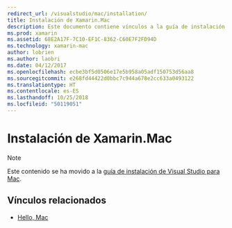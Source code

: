 ```yaml
---
redirect_url: /visualstudio/mac/installation/
title: Instalación de Xamarin.Mac
description: Este documento contiene vínculos a la guía de instalación de Visual Studio para Mac, en la que se describe cómo instalar Xamarin.Mac para el desarrollo de macOS.
ms.prod: xamarin
ms.assetid: 68E2A17F-7C10-EF1C-8362-C60E7F2FD94D
ms.technology: xamarin-mac
author: lobrien
ms.author: laobri
ms.date: 04/12/2017
ms.openlocfilehash: ecbe3bf5d0506e17e5b958a05adf150753d56aa8
ms.sourcegitcommit: e268fd44422d0bbc7c944a678e2cc633a0493122
ms.translationtype: HT
ms.contentlocale: es-ES
ms.lasthandoff: 10/25/2018
ms.locfileid: "50119051"
---
```

# <a name="xamarinmac-installation"></a>Instalación de Xamarin.Mac

> [!NOTE]
> Este contenido se ha movido a la [guía de instalación de Visual Studio para Mac](https://docs.microsoft.com/visualstudio/mac/installation).

## <a name="related-links"></a>Vínculos relacionados

- [Hello, Mac](~/mac/get-started/hello-mac.md)
